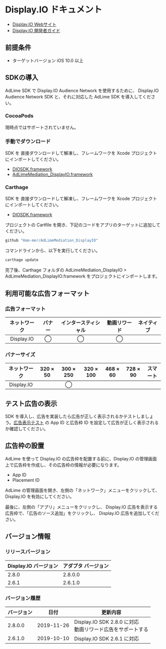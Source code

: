 # Display.IO ドキュメント
- [Display.IO Webサイト](https://developers.display.io)
- [Display.IO 開発者ガイド](https://support.display.io/hc/en-us/articles/360022373333-Installing-the-SDK)

## 前提条件
- ターゲットバージョン iOS 10.0 以上

## SDKの導入
AdLime SDK で Display.IO Audience Network を使用するために、 Display.IO Audience Network SDK と、それに対応した AdLime SDK を導入してください。

### CocoaPods
現時点ではサポートされていません。

### 手動でダウンロード
SDK を 直接ダウンロードして解凍し、フレームワークを Xcode プロジェクトにインポートしてください。
- [DIOSDK.framework](https://support.display.io/hc/en-us/article_attachments/360004458000/display.io.iOS.SDK-2.8.0.zip)
- [AdLimeMediation_DisplayIO.framework](https://github.com/Ham-mer/AdLime-iOS-Pub/raw/master/DownloadZip/AdLimeMediation_DisplayIO/2.8.0.0.zip)

### Carthage
SDK を 直接ダウンロードして解凍し、フレームワークを Xcode プロジェクトにインポートしてください。
- [DIOSDK.framework](https://support.display.io/hc/en-us/article_attachments/360004458000/display.io.iOS.SDK-2.8.0.zip)

プロジェクトの Cartfile を開き、下記のコードをアプリのターゲットに追加してください。
```objectivec
github "Ham-mer/AdLimeMediation_DisplayIO"
```

コマンドラインから、以下を実行してください。
```objectivec
carthage update
```

完了後、Carthage フォルダの AdLimeMediation_DisplayIO > AdLimeMediation_DisplayIO.framework をプロジェクトにインポートします。

## 利用可能な広告フォーマット

### 広告フォーマット
|ネットワーク  |バナー|インタースティシャル|動画リワード|ネイティブ|
|:----------:|:---:|:--------------:|:---------:|:----:|
|Display.IO  |◯    | ◯              |  ◯        |     |

### バナーサイズ
|ネットワーク|320 × 50 |300 × 250 |320 × 100  |468 × 60  |728 × 90  |スマート    |
|:--------:|:------:|:--------:|:-------:|:------:|:------:|:-------:|
|Display.IO|        |◯         |         |        |        |         |

## テスト広告の表示
SDK を導入し、広告を実装したら広告が正しく表示されるかテストしましょう。[広告表示テスト](./test.md#Display.IO) の App ID と広告枠 ID を設定して広告が正しく表示されるか確認してください。

## 広告枠の設置
AdLime を使って Display.IO の広告枠を配置する前に、Display.IO の管理画面上で広告枠を作成し、その広告枠の情報が必要になります。
- App ID
- Placement ID

AdLime の管理画面を開き、左側の「ネットワーク」メニューをクリックして、 Display.IO を有効にしてください。

最後に、左側の「アプリ」メニューをクリックし、 Display.IO 広告を表示する広告枠で、「広告のソース追加」をクリックし、 Display.IO 広告を追加してください。

## バージョン情報

### リリースバージョン
| Display.IO バージョン | アダプタ バージョン |
|:--------------------|:-----------------|
| 2.8.0              | 2.8.0.0         |
| 2.6.1              | 2.6.1.0         |

### バージョン履歴
| バージョン | 日付       | 更新内容                              |
|----------|------------|-----------------------------------|
| 2.8.0.0 | 2019-11-26  | Display.IO SDK 2.8.0 に対応 <br> 動画リワード広告をサポートする|
| 2.6.1.0 | 2019-10-10  | Display.IO SDK 2.6.1 に対応|
